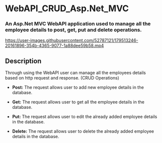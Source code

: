 # WebAPI_CRUD_Asp.Net_MVC
### An Asp.Net MVC WebAPI application used to manage all the employee details to post, get, put and delete operations.


https://user-images.githubusercontent.com/52787121/179513246-20161896-354b-4365-9077-1a88dee59b58.mp4

## Description

Through using the WebAPI user can manage all the employees details based on http request and response. (CRUD Operations)

* **Post:** The request allows user to add new employee details in the database.

* **Get:** The request allows user to get all the employee details in the database.

* **Put:** The request allows user to edit the already added employee details in the database.

* **Delete:** The request allows user to delete the already added employee details in the database.
